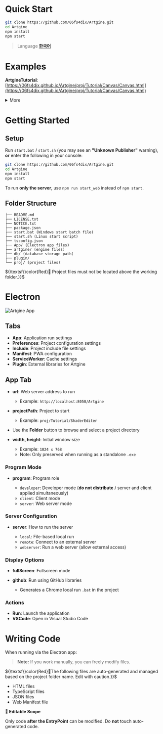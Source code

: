 # Quick Start

```bash
git clone https://github.com/06fs4dix/Artgine.git
cd Artgine
npm install
npm start
```
> Language **[한국어](https://github.com/06fs4dix/Artgine/blob/main/README-KR.md)**

# Examples

**ArtgineTutorial**: [https://06fs4dix.github.io/Artgine/proj/Tutorial/Canvas/Canvas.html](https://06fs4dix.github.io/Artgine/proj/Tutorial/Canvas/Canvas.html)

<details>
  <summary>More</summary>

**Tutorial**

* CollusionTest: [https://06fs4dix.github.io/Artgine/proj/Tutorial/Collusion/Collusion.html](https://06fs4dix.github.io/Artgine/proj/Tutorial/Collusion/Collusion.html)
* 3DLight: [https://06fs4dix.github.io/Artgine/proj/Tutorial/3DLight/3DLight.html](https://06fs4dix.github.io/Artgine/proj/Tutorial/3DLight/3DLight.html)
* Skybox: [https://06fs4dix.github.io/Artgine/proj/Tutorial/Skybox/Skybox.html](https://06fs4dix.github.io/Artgine/proj/Tutorial/Skybox/Skybox.html)
* Wind: [https://06fs4dix.github.io/Artgine/proj/Tutorial/Wind/Wind.html](https://06fs4dix.github.io/Artgine/proj/Tutorial/Wind/Wind.html)

**3D**

* BoxShow: [https://06fs4dix.github.io/Artgine/proj/3D/BoxShow/BoxShow.html](https://06fs4dix.github.io/Artgine/proj/3D/BoxShow/BoxShow.html)
* Map: [https://06fs4dix.github.io/Artgine/proj/3D/Map/Map.html](https://06fs4dix.github.io/Artgine/proj/3D/Map/Map.html)
* GeometryViewer: [https://06fs4dix.github.io/Artgine/proj/3D/GeometryViewer/GeometryViewer.html](https://06fs4dix.github.io/Artgine/proj/3D/GeometryViewer/GeometryViewer.html)

**2D**

* Maze: [https://06fs4dix.github.io/Artgine/proj/2D/Maze/Maze.html](https://06fs4dix.github.io/Artgine/proj/2D/Maze/Maze.html)
* Village: [https://06fs4dix.github.io/Artgine/proj/2D/Village/Village.html](https://06fs4dix.github.io/Artgine/proj/2D/Village/Village.html)
* Shooting: [https://06fs4dix.github.io/Artgine/proj/2D/Shooting/Shooting.html](https://06fs4dix.github.io/Artgine/proj/2D/Shooting/Shooting.html)

</details>

# Getting Started

## Setup

Run `start.bat` / `start.sh` (you may see an **"Unknown Publisher"** warning), **or** enter the following in your console:

```bash
git clone https://github.com/06fs4dix/Artgine.git
cd Artgine
npm install
npm start
```

To run **only the server**, use `npm run start_web` instead of `npm start`.

## Folder Structure

```
├── README.md
├── LICENSE.txt
├── NOTICE.txt
├── package.json
├── start.bat (Windows start batch file)
├── start.sh (Linux start script)
├── tsconfig.json
├── App/ (Electron app files)
├── artgine/ (engine files)
├── db/ (database storage path)
├── plugin/
└── proj/ (project files)
```

${\textsf{\color{Red}🚫 Project files must not be located above the working folder.}}$

# Electron

![Artgine App](https://06fs4dix.github.io/Artgine/help/Artgine.png)

## Tabs

* **App**: Application run settings
* **Preferences**: Project configuration settings
* **Include**: Project include file settings
* **Manifest**: PWA configuration
* **ServiceWorker**: Cache settings
* **Plugin**: External libraries for Artgine

## App Tab

* **url**: Web server address to run

  * Example: `http://localhost:8050/Artgine`
* **projectPath**: Project to start

  * Example: `proj/Tutorial/ShaderEditer`
* Use the **Folder** button to browse and select a project directory
* **width, height**: Initial window size

  * Example: `1024 x 768`
  * Note: Only preserved when running as a standalone `.exe`

### Program Mode

* **program**: Program role

  * `developer`: Developer mode (**do not distribute** / server and client applied simultaneously)
  * `client`: Client mode
  * `server`: Web server mode

### Server Configuration

* **server**: How to run the server

  * `local`: File-based local run
  * `remote`: Connect to an external server
  * `webserver`: Run a web server (allow external access)

### Display Options

* **fullScreen**: Fullscreen mode
* **github**: Run using GitHub libraries

  * Generates a Chrome local run `.bat` in the project

### Actions

* **Run**: Launch the application
* **VSCode**: Open in Visual Studio Code

# Writing Code

When running via the Electron app:

> **Note:** If you work manually, you can freely modify files.

${\textsf{\color{Red}🚫The following files are auto-generated and managed based on the project folder name. Edit with caution.}}$ 


* HTML files
* TypeScript files
* JSON files
* Web Manifest file

**📝 Editable Scope**

Only code **after the EntryPoint** can be modified. Do **not** touch auto-generated code.
